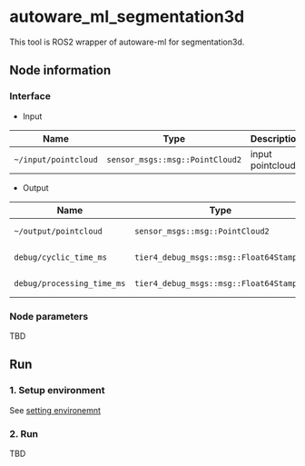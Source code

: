 # autoware_ml_segmentation3d

This tool is ROS2 wrapper of autoware-ml for segmentation3d.

## Node information
### Interface

- Input

| Name                 | Type                            | Description      |
| -------------------- | ------------------------------- | ---------------- |
| `~/input/pointcloud` | `sensor_msgs::msg::PointCloud2` | input pointcloud |

- Output

| Name                       | Type                                    | Description          |
| -------------------------- | --------------------------------------- | -------------------- |
| `~/output/pointcloud`      | `sensor_msgs::msg::PointCloud2`         | output pointcloud    |
| `debug/cyclic_time_ms`     | `tier4_debug_msgs::msg::Float64Stamped` | cyclic time (msg)    |
| `debug/processing_time_ms` | `tier4_debug_msgs::msg::Float64Stamped` | processing time (ms) |

### Node parameters

TBD

## Run
### 1. Setup environment

See [setting environemnt](/tools/setting_environment/)

### 2. Run

TBD
